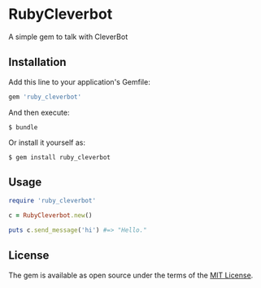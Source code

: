 # RubyCleverbot

A simple gem to talk with CleverBot

## Installation

Add this line to your application's Gemfile:

```ruby
gem 'ruby_cleverbot'
```

And then execute:

    $ bundle

Or install it yourself as:

    $ gem install ruby_cleverbot

## Usage

```ruby
require 'ruby_cleverbot'

c = RubyCleverbot.new()

puts c.send_message('hi') #=> "Hello."
```

## License

The gem is available as open source under the terms of the [MIT License](http://opensource.org/licenses/MIT).


